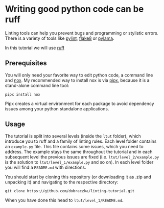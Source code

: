 # Writing good python code can be ruff

Linting tools can help you prevent bugs and programming or stylistic errors.
There is a variety of tools like [pylint](https://www.pylint.org/), [flake8](https://flake8.pycqa.org/en/latest/) or [pylama](https://github.com/klen/pylama).

In this tutorial we will use [ruff](https://docs.astral.sh/ruff/tutorial/)

## Prerequisites

You will only need your favorite way to edit python code, a command line and [nox](https://nox.thea.codes/en/stable/tutorial.html).
My recommended way to install nox is via [pipx](https://packaging.python.org/en/latest/guides/installing-stand-alone-command-line-tools/), because it is a stand-alone command line tool:

```
pipx install nox
```

Pipx creates a virtual environment for each package to avoid dependency issues among your python standalone applications.

## Usage

The tutorial is split into several levels (inside the `ltut` folder), which introduce you to ruff and a family of linting rules.
Each level folder contains an `example.py` file. This file contains some issues, which you need to address.
The example stays the same throughout the tutorial and in each subsequent level the previous issues are fixed (i.e. `ltut/level_2/example.py` is the solution to `ltut/level_1/example.py` and so on).
In each level folder you will find a `README.md` with directions.

You should start by cloning this repository (or downloading it as .zip and unpacking it) and navigating to the respective directory:

```
git clone https://github.com/dobraczka/linting-tutorial.git
```

When you have done this head to `ltut/level_1/README.md`.
